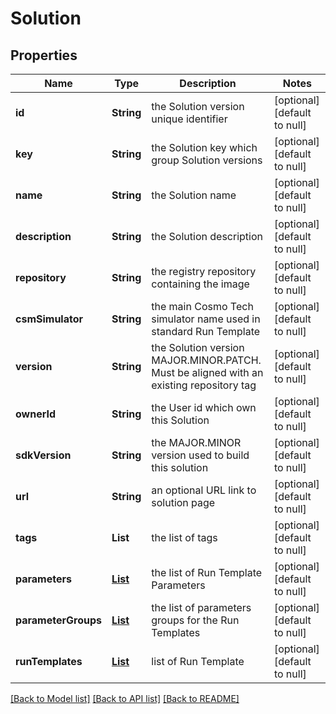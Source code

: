# Solution
## Properties

Name | Type | Description | Notes
------------ | ------------- | ------------- | -------------
**id** | **String** | the Solution version unique identifier | [optional] [default to null]
**key** | **String** | the Solution key which group Solution versions | [optional] [default to null]
**name** | **String** | the Solution name | [optional] [default to null]
**description** | **String** | the Solution description | [optional] [default to null]
**repository** | **String** | the registry repository containing the image | [optional] [default to null]
**csmSimulator** | **String** | the main Cosmo Tech simulator name used in standard Run Template | [optional] [default to null]
**version** | **String** | the Solution version MAJOR.MINOR.PATCH. Must be aligned with an existing repository tag | [optional] [default to null]
**ownerId** | **String** | the User id which own this Solution | [optional] [default to null]
**sdkVersion** | **String** | the MAJOR.MINOR version used to build this solution | [optional] [default to null]
**url** | **String** | an optional URL link to solution page | [optional] [default to null]
**tags** | **List** | the list of tags | [optional] [default to null]
**parameters** | [**List**](RunTemplateParameter.md) | the list of Run Template Parameters | [optional] [default to null]
**parameterGroups** | [**List**](RunTemplateParameterGroup.md) | the list of parameters groups for the Run Templates | [optional] [default to null]
**runTemplates** | [**List**](RunTemplate.md) | list of Run Template | [optional] [default to null]

[[Back to Model list]](../README.md#documentation-for-models) [[Back to API list]](../README.md#documentation-for-api-endpoints) [[Back to README]](../README.md)

